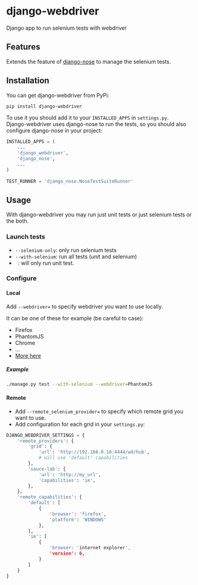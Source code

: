 # django-webdriver

Django app to run selenium tests with webdriver

## Features

Extends the feature of [django-nose](https://github.com/django-nose/django-nose) to manage the selenium tests.

## Installation

You can get django-webdriver from PyPi:
```bash
pip install django-webdriver
```
  
To use it you should add it to your `INSTALLED_APPS` in `settings.py`.  
Django-webdriver uses django-nose to run the tests, so you should also configure django-nose in your project:

```python
INSTALLED_APPS = (
    ...  
    'django_webdriver',
    'django_nose',
    ...
)
  
TEST_RUNNER = 'django_nose.NoseTestSuiteRunner'
```
  
## Usage

With django-webdriver you may run just unit tests or just selenium tests or the both.

### Launch tests

* `--selenium-only`: only run selenium tests
* `--with-selenium`: run all tests (unit and selenium)
* ` `: will only run unit test.

### Configure

#### Local

Add `--webdriver=` to specify webdriver you want to use locally.

It can be one of these for example (be careful to case):
* Firefox
* PhantomJS
* Chrome
* ...
* [More here](http://selenium-python.readthedocs.org/en/latest/api.html#webdriver-api)

##### Example

```bash
./manage.py test --with-selenium --webdriver=PhantomJS
```

#### Remote

* Add `--remote_selenium_provider=` to specify which remote grid you want to use.
* Add configuration for each grid in your `settings.py`:
```python
DJANGO_WEBDRIVER_SETTINGS = {
    'remote_providers': {
        'grid': {
            'url': 'http://192.168.0.18:4444/wd/hub',
            # will use 'default' capabilities
        },
        'sauce-lab': {
            'url': 'http://my_url',
            'capabilities': 'ie',
        },
    },
    'remote_capabilities': {
        'default': [
            {
                'browser': 'firefox',
                'platform': 'WINDOWS'
            },
        ],
        'ie': [
            {
                'browser: 'internet explorer',
                'version': 6,
            }
        ]
    }
}
```
